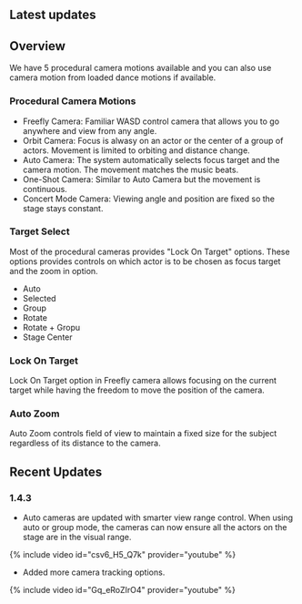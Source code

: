 ## Latest updates

## Overview
We have 5 procedural camera motions available and you can also use camera motion from loaded dance motions if available.

### Procedural Camera Motions
* Freefly Camera: Familiar WASD control camera that allows you to go anywhere and view from any angle.
* Orbit Camera: Focus is alwasy on an actor or the center of a group of actors. Movement is limited to orbiting and distance change. 
* Auto Camera: The system automatically selects focus target and the camera motion. The movement matches the music beats.
* One-Shot Camera: Similar to Auto Camera but the movement is continuous. 
* Concert Mode Camera: Viewing angle and position are fixed so the stage stays constant.

### Target Select
Most of the procedural cameras provides "Lock On Target" options. These options provides controls on which actor is to be chosen as focus target and the zoom in option.
* Auto
* Selected
* Group
* Rotate
* Rotate + Gropu
* Stage Center

### Lock On Target
Lock On Target option in Freefly camera allows focusing on the current target while having the freedom to move the position of the camera.

### Auto Zoom
Auto Zoom controls field of view to maintain a fixed size for the subject regardless of its distance to the camera. 

## Recent Updates
### 1.4.3
* Auto cameras are updated with smarter view range control. When using auto or group mode, the cameras can now ensure all the actors on the stage are in the visual range.

{% include video id="csv6_H5_Q7k" provider="youtube" %}

* Added more camera tracking options. 

{% include video id="Gq_eRoZIrO4" provider="youtube" %}